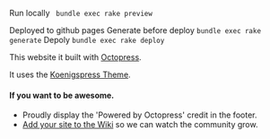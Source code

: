 
Run locally ` bundle exec rake preview`

Deployed to github pages
Generate before deploy `bundle exec rake generate`
Depoly `bundle exec rake deploy`



This website it built with [Octopress](https://github.com/octopress/octopress).

It uses the [Koenigspress Theme](https://github.com/TheChymera/Koenigspress).

#### If you want to be awesome.
- Proudly display the 'Powered by Octopress' credit in the footer.
- [Add your site to the Wiki](https://github.com/imathis/octopress/wiki/Octopress-Sites/_edit) so we can watch the community grow.
